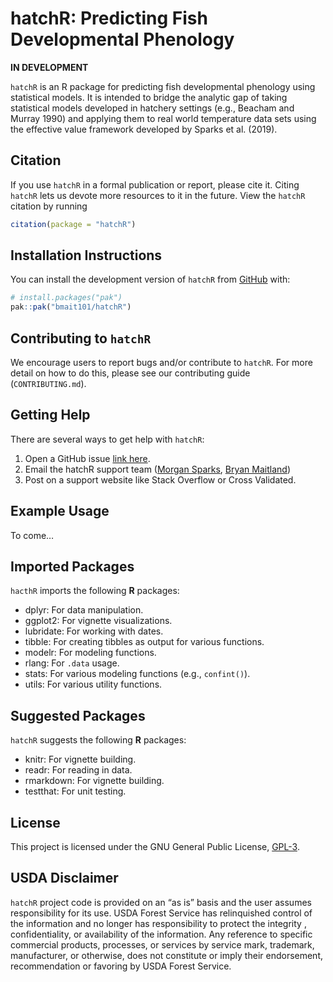 
<!-- README.md is generated from README.Rmd. Please edit that file -->
<!-- badges: start -->
<!-- badges: end -->

# hatchR: Predicting Fish Developmental Phenology

**IN DEVELOPMENT**

`hatchR` is an R package for predicting fish developmental phenology
using statistical models. It is intended to bridge the analytic gap of
taking statistical models developed in hatchery settings (e.g., Beacham
and Murray 1990) and applying them to real world temperature data sets
using the effective value framework developed by Sparks et al. (2019).

## Citation

If you use `hatchR` in a formal publication or report, please cite it.
Citing `hatchR` lets us devote more resources to it in the future. View
the `hatchR` citation by running

``` r
citation(package = "hatchR")
```

## Installation Instructions

You can install the development version of `hatchR` from
[GitHub](https://github.com/) with:

``` r
# install.packages("pak")
pak::pak("bmait101/hatchR")
```

## Contributing to `hatchR`

We encourage users to report bugs and/or contribute to `hatchR`. For
more detail on how to do this, please see our contributing guide
(`CONTRIBUTING.md`).

## Getting Help

There are several ways to get help with `hatchR`:

1.  Open a GitHub issue [link
    here](https://github.com/bmait101/hatchR/issues).
2.  Email the hatchR support team ([Morgan
    Sparks](morgan.sparks@usda.gov), [Bryan
    Maitland](bryan.maitland@usda.gov))
3.  Post on a support website like Stack Overflow or Cross Validated.

## Example Usage

To come…

## Imported Packages

`hacthR` imports the following **R** packages:

- dplyr: For data manipulation.
- ggplot2: For vignette visualizations.
- lubridate: For working with dates.
- tibble: For creating tibbles as output for various functions.
- modelr: For modeling functions.
- rlang: For `.data` usage.
- stats: For various modeling functions (e.g., `confint()`).
- utils: For various utility functions.

## Suggested Packages

`hatchR` suggests the following **R** packages:

- knitr: For vignette building.
- readr: For reading in data.
- rmarkdown: For vignette building.
- testthat: For unit testing.

## License

This project is licensed under the GNU General Public License,
[GPL-3](https://cran.r-project.org/web/licenses/GPL-3).

## USDA Disclaimer

`hatchR` project code is provided on an “as is” basis and the user
assumes responsibility for its use. USDA Forest Service has relinquished
control of the information and no longer has responsibility to protect
the integrity , confidentiality, or availability of the information. Any
reference to specific commercial products, processes, or services by
service mark, trademark, manufacturer, or otherwise, does not constitute
or imply their endorsement, recommendation or favoring by USDA Forest
Service.
